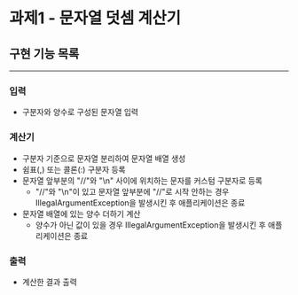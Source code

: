 # 과제1 - 문자열 덧셈 계산기
## 구현 기능 목록
<hr>

### 입력
- 구분자와 양수로 구성된 문자열 입력

### 계산기
- 구분자 기준으로 문자열 분리하여 문자열 배열 생성
- 쉼표(,) 또는 콜론(:) 구분자 등록
- 문자열 앞부분의 "//"와 "\n" 사이에 위치하는 문자를 커스텀 구분자로 등록
  - "//"와 "\n"이 있고 문자열 앞부분에 "//"로 시작 안하는 경우 IllegalArgumentException을 발생시킨 후 애플리케이션은 종료
- 문자열 배열에 있는 양수 더하기 계산
    - 양수가 아닌 값이 있을 경우 IllegalArgumentException을 발생시킨 후 애플리케이션은 종료

### 출력
- 계산한 결과 출력